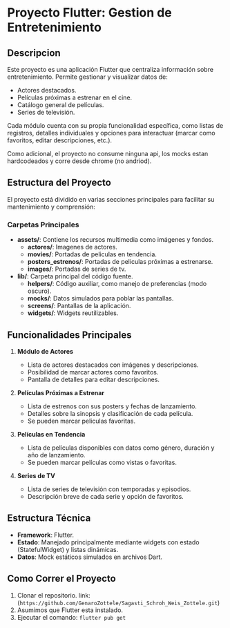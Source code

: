 # Proyecto Flutter: Gestion de Entretenimiento

## Descripcion
Este proyecto es una aplicación Flutter que centraliza información sobre entretenimiento. Permite gestionar y visualizar datos de:

- Actores destacados.
- Películas próximas a estrenar en el cine.
- Catálogo general de películas.
- Series de televisión.

Cada módulo cuenta con su propia funcionalidad específica, como listas de registros, detalles individuales y opciones para interactuar (marcar como favoritos, editar descripciones, etc.).

Como adicional, el proyecto no consume ninguna api, los mocks estan hardcodeados y corre desde chrome (no andriod).

## Estructura del Proyecto
El proyecto está dividido en varias secciones principales para facilitar su mantenimiento y comprensión:

### Carpetas Principales
- **assets/**: Contiene los recursos multimedia como imágenes y fondos.
  - **actores/**: Imagenes de actores.
  - **movies/**: Portadas de peliculas en tendencia.
  - **posters_estrenos/**: Portadas de peliculas próximas a estrenarse.
  - **images/**: Portadas de series de tv.
- **lib/**: Carpeta principal del código fuente.
  - **helpers/**: Código auxiliar, como manejo de preferencias (modo oscuro).
  - **mocks/**: Datos simulados para poblar las pantallas.
  - **screens/**: Pantallas de la aplicación.
  - **widgets/**: Widgets reutilizables.

## Funcionalidades Principales

1. **Módulo de Actores**
   - Lista de actores destacados con imágenes y descripciones.
   - Posibilidad de marcar actores como favoritos.
   - Pantalla de detalles para editar descripciones.

2. **Películas Próximas a Estrenar**
   - Lista de estrenos con sus posters y fechas de lanzamiento.
   - Detalles sobre la sinopsis y clasificación de cada película.
   - Se pueden marcar peliculas favoritas.

3. **Películas en Tendencia**
   - Lista de películas disponibles con datos como género, duración y año de lanzamiento.
   - Se pueden marcar películas como vistas o favoritas.

4. **Series de TV**
   - Lista de series de televisión con temporadas y episodios.
   - Descripción breve de cada serie y opción de favoritos.

## Estructura Técnica
- **Framework**: Flutter.
- **Estado**: Manejado principalmente mediante widgets con estado (StatefulWidget) y listas dinámicas.
- **Datos**: Mock estáticos simulados en archivos Dart.

## Como Correr el Proyecto
1. Clonar el repositorio. link: (`https://github.com/GenaroZottele/Sagasti_Schroh_Weis_Zottele.git`)
2. Asumimos que Flutter esta instalado.
3. Ejecutar el comando:  `flutter pub get`         
